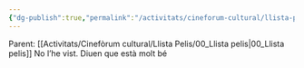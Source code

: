 ```yaml
---
{"dg-publish":true,"permalink":"/activitats/cineforum-cultural/llista-pelis/010-mitchells-vs-the-machines/"}
---
```


Parent: [[Activitats/Cinefòrum cultural/Llista Pelis/00_Llista pelis\|00_Llista pelis]]
    No l’he vist. Diuen que està molt bé